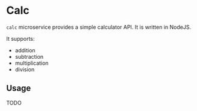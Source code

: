 # Calc

`calc` microservice provides a simple calculator API. It is written in NodeJS.

It supports:

* addition
* subtraction
* multiplication
* division

## Usage

TODO